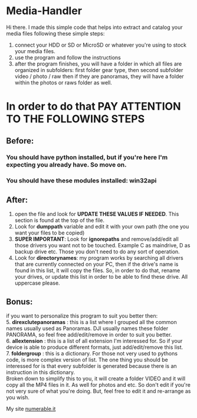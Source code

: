 # Media-Handler
Hi there. I made this simple code that helps into extract and catalog your media files following these simple steps:
1. connect your HDD or SD or MicroSD or whatever you're using to stock your media files.
2. use the program and follow the instructions
3. after the program finishes, you will have a folder in which all files are organized in subfolders: first folder gear type, then second subfolder video / photo / raw then
   if they are panoramas, they will have a folder within the photos or raws folder as well.
   
# In order to do that PAY ATTENTION TO THE FOLLOWING STEPS   

## Before:
### You should have python installed, but if you're here I'm expecting you already have. So move on.
### You should have these modules installed: win32api

## After:
1. open the file and look for **UPDATE THESE VALUES IF NEEDED**. This section is found at the top of the file.
2. Look for **dumppath** variable and edit it with your own path (the one you want your files to be copied)
3. **SUPER IMPORTANT**: Look for **ignorepaths** and remove/add/edit all those drivers you want not to be touched. Example C as maindrive, D as backup drive etc. Those you don't need to do any sort of operation.
4. Look for **directorynames**: my program works by searching all drivers that are currently connected on your PC, then if the drive's name is found in this list, it will copy the files. So, in order to do that, rename your drives, or update this list in order to be able to find these drive. All uppercase please.

## Bonus:
if you want to personalize this program to suit you better then:  
5. **direxclutepanoramas** : this is a list where I grouped all the common names usually used as Panoramas. DJI usually names these folder PANORAMA, so feel free add/edit/remove in order to suit you better.  
6. **allextension** : this is a list of all extension I'm interessed for. So if your device is able to produce different formats, just add/edit/remove this list.  
7. **foldergroup**  : this is a dictionary. For those not very used to pythons code, is more complex version of list. The one thing you should be interessed for is that every 
   subfolder is generated because there is an instruction in this dictionary.   
   Broken down to simplify this to you, it will create a folder VIDEO and it will copy all the MP4 files in it. As well for photos and etc. So don't edit if you're not very
   sure of what you're doing. But, feel free to edit it and re-arrange as you wish.
   
My site [numerable.it](www.numerable.it)
